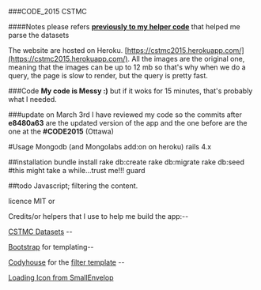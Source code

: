 ###CODE_2015 CSTMC

####Notes
please refers **[previously to my helper code](https://github.com/guinslym/cstmc_helper_to_parse_the_dataset)** that helped me parse the datasets

The website are hosted on Heroku. [https://cstmc2015.herokuapp.com/](https://cstmc2015.herokuapp.com/). All the images are the original one, meaning that the  images can be up to 12 mb so that's why when we do a query, the page is slow to render, but the query is pretty fast.

###Code
**My code is Messy :)** but if it woks for 15 minutes, that's probably what I needed.

###update
on March 3rd I have reviewed my code so the commits after **e8480a63** are the updated version of the app and the one before are the one at the **#CODE2015** (Ottawa)

#Usage
	Mongodb (and Mongolabs add:on on heroku)
	rails 4.x

##installation
	bundle install
	rake db:create
	rake db:migrate
	rake db:seed #this might take a while...trust me!!!
	guard

##todo
Javascript; filtering the content.

licence MIT or 

Credits/or helpers that I use to help me build the app:--

[CSTMC Datasets](http://techno-science.ca/) --

[Bootstrap](http://www.bootstrapcdn.com/) for templating--

[Codyhouse](http://codyhouse.co/) for the [filter template](http://codyhouse.co/gem/content-filter/) --

[Loading Icon from SmallEnvelop](http://smallenvelop.com/display-loading-icon-page-loads-completely/)
	
